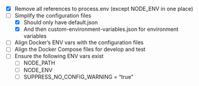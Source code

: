 - [x] Remove all references to process.env (except NODE_ENV in one place)
- [ ] Simplify the configuration files
  - [x] Should only have default.json
  - [x] And then custom-environment-variables.json for environment variables
- [ ] Align Docker’s ENV vars with the configuration files
- [ ] Align the Docker Compose files for develop and test
- [ ] Ensure the following ENV vars exist
  - [ ] NODE_PATH
  - [ ] NODE_ENV
  - [ ] SUPPRESS_NO_CONFIG_WARNING = “true”
